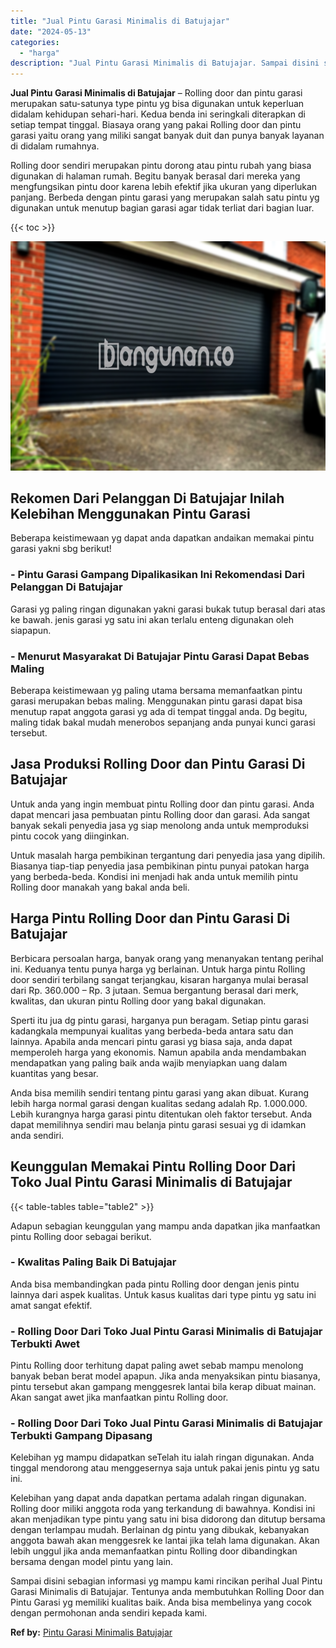 ```yaml
---
title: "Jual Pintu Garasi Minimalis di Batujajar"
date: "2024-05-13"
categories: 
  - "harga"
description: "Jual Pintu Garasi Minimalis di Batujajar. Sampai disini sebagian informasi yg mampu kami rincikan perihal Jual Pintu Garasi Minimalis di Batujajar. Tentunya..."
---
```


**Jual Pintu Garasi Minimalis di Batujajar** – Rolling door dan pintu garasi merupakan satu-satunya type pintu yg bisa digunakan untuk keperluan didalam kehidupan sehari-hari. Kedua benda ini seringkali diterapkan di setiap tempat tinggal. Biasaya orang yang pakai Rolling door dan pintu garasi yaitu orang yang miliki sangat banyak duit dan punya banyak layanan di didalam rumahnya.

Rolling door sendiri merupakan pintu dorong atau pintu rubah yang biasa digunakan di halaman rumah. Begitu banyak berasal dari mereka yang mengfungsikan pintu door karena lebih efektif jika ukuran yang diperlukan panjang. Berbeda dengan pintu garasi yang merupakan salah satu pintu yg digunakan untuk menutup bagian garasi agar tidak terliat dari bagian luar.

{{< toc >}}

![Jual Pintu Garasi Minimalis di Batujajar](/images/pintu-garasi-29.png)

## Rekomen Dari Pelanggan Di Batujajar Inilah Kelebihan Menggunakan Pintu Garasi

Beberapa keistimewaan yg dapat anda dapatkan andaikan memakai pintu garasi yakni sbg berikut!

### \- Pintu Garasi Gampang Dipalikasikan Ini Rekomendasi Dari Pelanggan Di Batujajar

Garasi yg paling ringan digunakan yakni garasi bukak tutup berasal dari atas ke bawah. jenis garasi yg satu ini akan terlalu enteng digunakan oleh siapapun.

### \- Menurut Masyarakat Di Batujajar Pintu Garasi Dapat Bebas Maling

Beberapa keistimewaan yg paling utama bersama memanfaatkan pintu garasi merupakan bebas maling. Menggunakan pintu garasi dapat bisa menutup rapat anggota garasi yg ada di tempat tinggal anda. Dg begitu, maling tidak bakal mudah menerobos sepanjang anda punyai kunci garasi tersebut.

## Jasa Produksi Rolling Door dan Pintu Garasi Di Batujajar

Untuk anda yang ingin membuat pintu Rolling door dan pintu garasi. Anda dapat mencari jasa pembuatan pintu Rolling door dan garasi. Ada sangat banyak sekali penyedia jasa yg siap menolong anda untuk memproduksi pintu cocok yang diinginkan.

Untuk masalah harga pembikinan tergantung dari penyedia jasa yang dipilih. Biasanya tiap-tiap penyedia jasa pembikinan pintu punyai patokan harga yang berbeda-beda. Kondisi ini menjadi hak anda untuk memilih pintu Rolling door manakah yang bakal anda beli.

## Harga Pintu Rolling Door dan Pintu Garasi Di Batujajar

Berbicara persoalan harga, banyak orang yang menanyakan tentang perihal ini. Keduanya tentu punya harga yg berlainan. Untuk harga pintu Rolling door sendiri terbilang sangat terjangkau, kisaran harganya mulai berasal dari Rp. 360.000 – Rp. 3 jutaan. Semua bergantung berasal dari merk, kwalitas, dan ukuran pintu Rolling door yang bakal digunakan.

Sperti itu jua dg pintu garasi, harganya pun beragam. Setiap pintu garasi kadangkala mempunyai kualitas yang berbeda-beda antara satu dan lainnya. Apabila anda mencari pintu garasi yg biasa saja, anda dapat memperoleh harga yang ekonomis. Namun apabila anda mendambakan mendapatkan yang paling baik anda wajib menyiapkan uang dalam kuantitas yang besar.

Anda bisa memilih sendiri tentang pintu garasi yang akan dibuat. Kurang lebih harga normal garasi dengan kualitas sedang adalah Rp. 1.000.000. Lebih kurangnya harga garasi pintu ditentukan oleh faktor tersebut. Anda dapat memilihnya sendiri mau belanja pintu garasi sesuai yg di idamkan anda sendiri.

## Keunggulan Memakai Pintu Rolling Door Dari Toko Jual Pintu Garasi Minimalis di Batujajar

{{< table-tables table="table2" >}}

Adapun sebagian keunggulan yang mampu anda dapatkan jika manfaatkan pintu Rolling door sebagai berikut.

### \- Kwalitas Paling Baik Di Batujajar

Anda bisa membandingkan pada pintu Rolling door dengan jenis pintu lainnya dari aspek kualitas. Untuk kasus kualitas dari type pintu yg satu ini amat sangat efektif.

### \- Rolling Door Dari Toko Jual Pintu Garasi Minimalis di Batujajar Terbukti Awet

Pintu Rolling door terhitung dapat paling awet sebab mampu menolong banyak beban berat model apapun. Jika anda menyaksikan pintu biasanya, pintu tersebut akan gampang menggesrek lantai bila kerap dibuat mainan. Akan sangat awet jika manfaatkan pintu Rolling door.

### \- Rolling Door Dari Toko Jual Pintu Garasi Minimalis di Batujajar Terbukti Gampang Dipasang

Kelebihan yg mampu didapatkan seTelah itu ialah ringan digunakan. Anda tinggal mendorong atau menggesernya saja untuk pakai jenis pintu yg satu ini.

Kelebihan yang dapat anda dapatkan pertama adalah ringan digunakan. Rolling door miliki anggota roda yang terkandung di bawahnya. Kondisi ini akan menjadikan type pintu yang satu ini bisa didorong dan ditutup bersama dengan terlampau mudah. Berlainan dg pintu yang dibukak, kebanyakan anggota bawah akan menggesrek ke lantai jika telah lama digunakan. Akan lebih unggul jika anda memanfaatkan pintu Rolling door dibandingkan bersama dengan model pintu yang lain.

Sampai disini sebagian informasi yg mampu kami rincikan perihal Jual Pintu Garasi Minimalis di Batujajar. Tentunya anda membutuhkan Rolling Door dan Pintu Garasi yg memiliki kualitas baik. Anda bisa membelinya yang cocok dengan permohonan anda sendiri kepada kami.

**Ref by:** [Pintu Garasi Minimalis Batujajar](https://id.wikipedia.org/wiki/Pintu)
